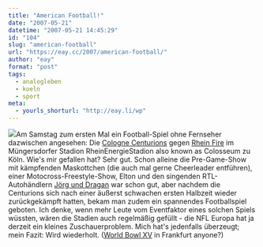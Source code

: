 ```yaml
---
title: "American Football!"
date: "2007-05-21"
datetime: "2007-05-21 14:45:29"
id: "104"
slug: "american-football"
url: "https://eay.cc/2007/american-football/"
author: "eay"
format: "post"
tags:
  - analogleben
  - koeln
  - sport
meta:
  - yourls_shorturl: "http://eay.li/wp"
---
```


[![](/uploads/2007/football.jpg)](http://www.flickr.com/photos/eay/506479975/)Am Samstag zum ersten Mal ein Football-Spiel ohne Fernseher dazwischen angesehen: Die [Cologne Centurions](http://www.centurions.de) gegen [Rhein Fire](http://www.rhein-fire.de/) im Müngersdorfer Stadion RheinEnergieStadion also known as Colosseum zu Köln. Wie's mir gefallen hat? Sehr gut. Schon alleine die Pre-Game-Show mit kämpfenden Maskottchen (die auch mal gerne Cheerleader entführen), einer Motocross-Freestyle-Show, Elton und den singenden RTL-Autohändlern [Jörg und Dragan](http://www.joergunddragan.de/v2/index.html) war schon gut, aber nachdem die Centurions sich nach einer äußerst schwachen ersten Halbzeit wieder zurückgekämpft hatten, bekam man zudem ein spannendes Footballspiel geboten. Ich denke, wenn mehr Leute vom Eventfaktor eines solchen Spiels wüssten, wären die Stadien auch regelmäßig gefüllt - die NFL Europa hat ja derzeit ein kleines Zuschauerproblem. Mich hat's jedenfalls überzeugt; mein Fazit: Wird wiederholt. ([World Bowl XV](http://www.nfleuropa.de/de/worldbowl/world-bowl-main.html) in Frankfurt anyone?)
